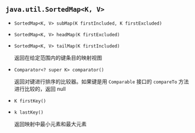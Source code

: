 ## `java.util.SortedMap<K, V>`

* `SortedMap<K, V> subMap(K firstIncluded, K firstExcluded)`

* `SortedMap<K, V> headMap(K firstExcluded)`

* `SortedMap<K, V> tailMap(K firstIncluded)`

  返回在给定范围内的键条目的映射视图

* `Comparator<? super K> comparator()`

  返回对键进行排序的比较器。如果键是用 `Comparable` 接口的 `compareTo` 方法进行比较的，返回 null

* `K firstKey()`

* `k lastKey()`

  返回映射中最小元素和最大元素